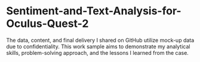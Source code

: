 # Sentiment-and-Text-Analysis-for-Oculus-Quest-2
The data, content, and final delivery I shared on GitHub utilize mock-up data due to confidentiality. This work sample aims to demonstrate my analytical skills, problem-solving approach, and the lessons I learned from the case.

